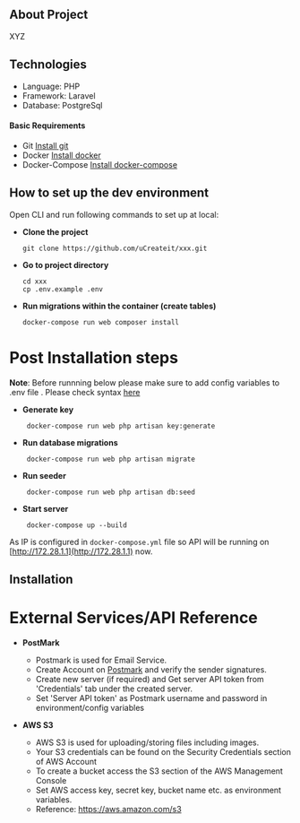 ## About Project

XYZ


## Technologies

- Language: PHP
- Framework: Laravel
- Database: PostgreSql


#### Basic Requirements
  * Git  [Install git](https://git-scm.com/book/en/v2/Getting-Started-Installing-Git)
  * Docker [Install docker](https://docs.docker.com/engine/install)
  * Docker-Compose [Install docker-compose](https://docs.docker.com/compose/install)

## How to set up the dev environment
  
   Open CLI and run following commands to set up at local:
   
  - **Clone the project**
       >
        git clone https://github.com/uCreateit/xxx.git

  - **Go to project directory**
       >
        cd xxx
        cp .env.example .env

  - **Run migrations within the container (create tables)**
       >
        docker-compose run web composer install

# Post Installation steps

**Note**: Before runnning below please make sure to add config variables to .env file . Please check syntax [here](https://docs.docker.com/compose/env-file/#syntax-rules)

 - **Generate key**
    >
        docker-compose run web php artisan key:generate

 - **Run database migrations**
    >
        docker-compose run web php artisan migrate


 - **Run seeder**
    >
        docker-compose run web php artisan db:seed

 - **Start server**
    >
        docker-compose up --build

As IP is configured in ```docker-compose.yml``` file so API will be running on [http://172.28.1.1](http://172.28.1.1) now.


## Installation


# External Services/API Reference

* **PostMark**
  * Postmark is used for Email Service.
  * Create Account on [Postmark](https://postmarkapp.com) and verify the sender signatures.
  * Create new server (if required) and Get server API token from 'Credentials' tab under the created server.
  * Set 'Server API token' as Postmark username and password in environment/config variables

* **AWS S3**
  * AWS S3 is used for uploading/storing files including images.
  * Your S3 credentials can be found on the Security Credentials section of AWS Account
  * To create a bucket access the S3 section of the AWS Management Console
  * Set AWS access key, secret key, bucket name etc. as environment variables.
  * Reference: https://aws.amazon.com/s3
